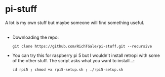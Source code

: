 # pi-stuff

A lot is my own stuff but maybe someone will find something useful.<br /><br />

<ul>
<li>
  Downloading the repo:<br />
  
  ```
  git clone https://github.com/RichTGale/pi-stuff.git --recursive
  ```

  </li>
  <li>

  You can try this for raspberry pi 5 but I wouldn't install retropi with some of the other stuff. The script asks what you want to install...:<br />

  ```
  cd rpi5 ; chmod +x rpi5-setup.sh ; ./rpi5-setup.sh
  ```

  </li>
</ul>
